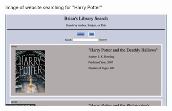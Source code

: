 
Image of website searching for "Harry Potter"

![Image of web page show Harry Potter:](./images/libraryImg.png)